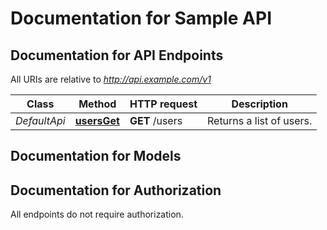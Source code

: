 # Documentation for Sample API

<a name="documentation-for-api-endpoints"></a>
## Documentation for API Endpoints

All URIs are relative to *http://api.example.com/v1*

Class | Method | HTTP request | Description
------------ | ------------- | ------------- | -------------
*DefaultApi* | [**usersGet**](Apis/DefaultApi.md#usersget) | **GET** /users | Returns a list of users.


<a name="documentation-for-models"></a>
## Documentation for Models



<a name="documentation-for-authorization"></a>
## Documentation for Authorization

All endpoints do not require authorization.
